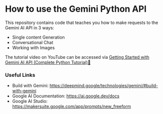 # How to  use the Gemini Python API
This repository contains code that teaches you how to make requests to the Gemini AI API in 3 ways:
- Single content Generation
- Conversational Chat
- Working with Images

The tutorial video on YouTube can be accessed via [Getting Started with Gemini AI API (Complete Python Tutorial)🚀](https://youtu.be/aEfBcSXxRl4)

### Useful Links
- Build with Gemini: https://deepmind.google/technologies/gemini/#build-with-gemini
- Google AI Documentation: https://ai.google.dev/docs
- Google AI Studio: https://makersuite.google.com/app/prompts/new_freeform
